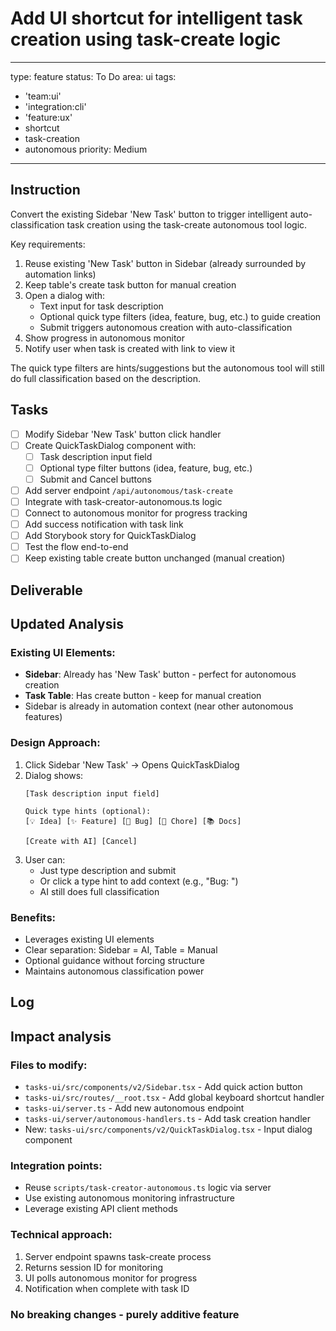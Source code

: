 # Add UI shortcut for intelligent task creation using task-create logic

---
type: feature
status: To Do
area: ui
tags:
  - 'team:ui'
  - 'integration:cli'
  - 'feature:ux'
  - shortcut
  - task-creation
  - autonomous
priority: Medium
---


## Instruction
Convert the existing Sidebar 'New Task' button to trigger intelligent auto-classification task creation using the task-create autonomous tool logic.

Key requirements:
1. Reuse existing 'New Task' button in Sidebar (already surrounded by automation links)
2. Keep table's create task button for manual creation
3. Open a dialog with:
   - Text input for task description
   - Optional quick type filters (idea, feature, bug, etc.) to guide creation
   - Submit triggers autonomous creation with auto-classification
4. Show progress in autonomous monitor
5. Notify user when task is created with link to view it

The quick type filters are hints/suggestions but the autonomous tool will still do full classification based on the description.

## Tasks
- [ ] Modify Sidebar 'New Task' button click handler
- [ ] Create QuickTaskDialog component with:
  - [ ] Task description input field
  - [ ] Optional type filter buttons (idea, feature, bug, etc.)
  - [ ] Submit and Cancel buttons
- [ ] Add server endpoint `/api/autonomous/task-create`
- [ ] Integrate with task-creator-autonomous.ts logic
- [ ] Connect to autonomous monitor for progress tracking
- [ ] Add success notification with task link
- [ ] Add Storybook story for QuickTaskDialog
- [ ] Test the flow end-to-end
- [ ] Keep existing table create button unchanged (manual creation)

## Deliverable
## Updated Analysis

### Existing UI Elements:
- **Sidebar**: Already has 'New Task' button - perfect for autonomous creation
- **Task Table**: Has create button - keep for manual creation
- Sidebar is already in automation context (near other autonomous features)

### Design Approach:
1. Click Sidebar 'New Task' → Opens QuickTaskDialog
2. Dialog shows:
   ```
   [Task description input field]
   
   Quick type hints (optional):
   [💡 Idea] [✨ Feature] [🐛 Bug] [🔧 Chore] [📚 Docs]
   
   [Create with AI] [Cancel]
   ```
3. User can:
   - Just type description and submit
   - Or click a type hint to add context (e.g., "Bug: ")
   - AI still does full classification

### Benefits:
- Leverages existing UI elements
- Clear separation: Sidebar = AI, Table = Manual
- Optional guidance without forcing structure
- Maintains autonomous classification power

## Log

## Impact analysis
### Files to modify:
- `tasks-ui/src/components/v2/Sidebar.tsx` - Add quick action button
- `tasks-ui/src/routes/__root.tsx` - Add global keyboard shortcut handler
- `tasks-ui/server.ts` - Add new autonomous endpoint
- `tasks-ui/server/autonomous-handlers.ts` - Add task creation handler
- New: `tasks-ui/src/components/v2/QuickTaskDialog.tsx` - Input dialog component

### Integration points:
- Reuse `scripts/task-creator-autonomous.ts` logic via server
- Use existing autonomous monitoring infrastructure
- Leverage existing API client methods

### Technical approach:
1. Server endpoint spawns task-create process
2. Returns session ID for monitoring
3. UI polls autonomous monitor for progress
4. Notification when complete with task ID

### No breaking changes - purely additive feature
